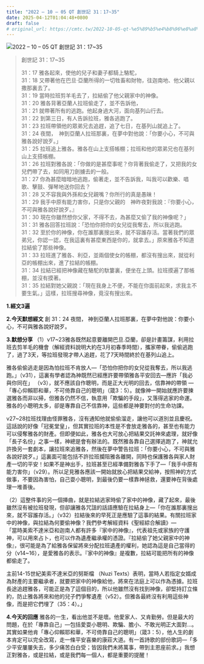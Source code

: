 ```yaml
---
title: "2022 – 10 – 05 QT 創世記 31：17~35"
date: 2025-04-12T01:04:48+0800
draft: false
# original_url: https://cmtc.tw/2022-10-05-qt-%e5%89%b5%e4%b8%96%e8%a8%98-31%ef%bc%9a1735
---
```


![2022 – 10 – 05 QT 創世記 31：17\~35](/images/qt.jpg  "2022 – 10 – 05 QT 創世記 31：17\~35")

> 創世記 31：17\~35
>
> 31：17 雅各起來，使他的兒子和妻子都騎上駱駝，  
> 31：18 又帶著他在巴旦‧亞蘭所得的一切牲畜和財物，往迦南地、他父親以撒那裏去了。  
> 31：19 當時拉班剪羊毛去了，拉結偷了他父親家中的神像。  
> 31：20 雅各背著亞蘭人拉班偷走了，並不告訴他，  
> 31：21 就帶著所有的逃跑。他起身過大河，面向基列山行去。  
> 31：22 到第三日，有人告訴拉班，雅各逃跑了。  
> 31：23 拉班帶領他的眾弟兄去追趕，追了七日，在基列山就追上了。  
> 31：24 夜間，　神到亞蘭人拉班那裏，在夢中對他說：「你要小心，不可與雅各說好說歹。」  
> 31：25 拉班追上雅各。雅各在山上支搭帳棚；拉班和他的眾弟兄也在基列山上支搭帳棚。  
> 31：26 拉班對雅各說：「你做的是甚麼事呢？你背著我偷走了，又把我的女兒們帶了去，如同用刀劍擄去的一般。  
> 31：27 你為甚麼暗暗地逃跑，偷著走，並不告訴我，叫我可以歡樂、唱歌、擊鼓、彈琴地送你回去？  
> 31：28 又不容我與外孫和女兒親嘴？你所行的真是愚昧！  
> 31：29 我手中原有能力害你，只是你父親的　神昨夜對我說：『你要小心，不可與雅各說好說歹。』  
> 31：30 現在你雖然想你父家，不得不去，為甚麼又偷了我的神像呢？」  
> 31：31 雅各回答拉班說：「恐怕你把你的女兒從我奪去，所以我逃跑。  
> 31：32 至於你的神像，你在誰那裏搜出來，就不容誰存活。當著我們的眾弟兄，你認一認，在我這裏有甚麼東西是你的，就拿去。」原來雅各不知道拉結偷了那些神像。  
> 31：33 拉班進了雅各、利亞，並兩個使女的帳棚，都沒有搜出來，就從利亞的帳棚出來，進了拉結的帳棚。  
> 31：34 拉結已經把神像藏在駱駝的馱簍裏，便坐在上頭。拉班摸遍了那帳棚，並沒有摸著。  
> 31：35 拉結對她父親說：「現在我身上不便，不能在你面前起來，求我主不要生氣。」這樣，拉班搜尋神像，竟沒有搜出來。

**1.經文3遍**

**2.今天默想經文**
創 31：24 夜間， 神到亞蘭人拉班那裏，在夢中對他說：你要小心，不可與雅各說好說歹。

**3.默想分享**
（1）v17\~23雅各既然起意要離開巴旦.亞蘭，卻是計畫籌謀，利用拉班去剪羊毛的機會（解經資料說明大約在3月初春季時間），攜家帶眷，偷偷逃跑了，過了3天，等拉班發現才帶人追趕，花了7天時間終於在基列山追上。

雅各偷偷逃走是因為怕拉班不肯放人—「恐怕你把你的女兒從我奪去，所以我逃跑。」（v31），這裏有學者認為神既然已經應許要帶領雅各平安回去—應許「我必與你同在」 （v3），就不應該自作聰明，而是正大光明的回去，信靠神的帶領 —「專心仰賴耶和華，不可倚靠自己的聰明」（箴3：5）。就像神一開始就應許要揀選雅各而非以掃，但雅各仍然不信，執意用「欺騙的手段」，又落得逃家的命運。雅各的小聰明太多，卻是專靠自己不信靠神，這些都是神要對付的生命功課。

v27\~28拉班找理由怪罪雅各，沒有通知他就偷偷溜走，讓他可以道別並且慶祝。這話說的好像「冠冕堂皇」，但其實拉班的本性是不會放走雅各的，甚至也有能力可以侵奪雅各的財產。但即便如此，雅各也大可放心把結果交託神來處理，就好像「長子名份」之事一樣，神總是會有辦法的。既然雅各靠自己選擇逃跑了，神就允許換另一套劇本，讓拉班來追雅各，然後在夢中警告拉班：「你要小心，不可與雅各說好說歹。」這裏面可能包括不許拉班攔阻雅各離開，同時也保護雅各與家人財產一切的平安！如果不是神出手，拉班甚至已經準備對雅各下手了—「我手中原有能力害你」（v29）。所以足見雅各應該一開始就放心把結果交給神，按照神的方式做事，不要因為害怕，自己耍小聰明，到最後仍要一樣靠神拯救，還要神在背後處理一堆善後。

（2）這整件事的另一個挿曲，就是拉結逃家時偷了家中的神像，藏了起來，最後雖然沒有被拉班發現，但卻讓雅各咒詛的話語應驗在拉結身上—「你在誰那裏搜出來，就不容誰存活。」（v32）拉結後來的早死正是應驗了這事的結果。有關拉班家中的神像，與拉結為何要偷神像？我們參考解經資料《聖經綜合解讀》—  
「當時美索不達米亞和迦南人都有許多『家中的神像』，代表祖先或家族的守護神，可以用來占卜，也可以作為遺產繼承權的憑證。『拉結偷了她父親家中的神像』，很可能是為了給雅各保留將來分配拉班遺產的權利，她認為這是自己當得的分（v14\~16），是愛雅各的表示。『家中的神像』是複數，拉結可能把所有的神像都偷走了。

主前14-15世紀美索不達米亞的努斯檔 （Nuzi Texts）表明，當時人若指定女婿成為財產的主要繼承者，就要把家中的神像給他，將來在法庭上可以作為憑據。拉班長途追趕雅各，可能正是為了這個目的，所以他雖然沒有找到神像，卻堅持訂立條約，防止雅各將來和他的兒子們爭奪遺產（v52）。但雅各最終沒有利用這些神像，而是把它們埋了（35：4）。」

**4.今天的回應**
雅各的一生，看出他並不是壞。他愛家人、又肯勤勞。但是最大的問題，在於「專靠自己」—包括愛耍小聰明、欺騙、膽小、不敢光明正大面對…。其實如果他肯「專心仰賴耶和華，不可倚靠自己的聰明」（箴3：5），他人生的劇本肯定可以完全改寫，走一條平安喜樂的康莊大道。有一首詩歌的部份歌詞—「多少平安屢屢失去，多少痛苦白白受；皆因我們未將萬事，帶到主恩座前求。」我想正對雅各，或是拉結，或是我們每一個人，都是重要的提醒！
